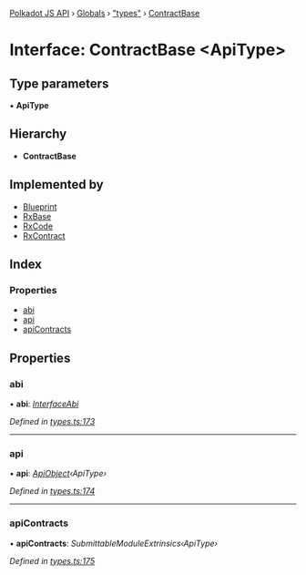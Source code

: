 [Polkadot JS API](../README.md) › [Globals](../globals.md) › ["types"](../modules/_types_.md) › [ContractBase](_types_.contractbase.md)

# Interface: ContractBase <**ApiType**>

## Type parameters

▪ **ApiType**

## Hierarchy

* **ContractBase**

## Implemented by

* [Blueprint](../classes/_rxblueprint_.blueprint.md)
* [RxBase](../classes/_rxbase_.rxbase.md)
* [RxCode](../classes/_rxcode_.rxcode.md)
* [RxContract](../classes/_rxcontract_.rxcontract.md)

## Index

### Properties

* [abi](_types_.contractbase.md#abi)
* [api](_types_.contractbase.md#api)
* [apiContracts](_types_.contractbase.md#apicontracts)

## Properties

###  abi

• **abi**: *[InterfaceAbi](_types_.interfaceabi.md)*

*Defined in [types.ts:173](https://github.com/polkadot-js/api/blob/e197c6f114/packages/api-contract/src/types.ts#L173)*

___

###  api

• **api**: *[ApiObject](../modules/_types_.md#apiobject)‹ApiType›*

*Defined in [types.ts:174](https://github.com/polkadot-js/api/blob/e197c6f114/packages/api-contract/src/types.ts#L174)*

___

###  apiContracts

• **apiContracts**: *SubmittableModuleExtrinsics‹ApiType›*

*Defined in [types.ts:175](https://github.com/polkadot-js/api/blob/e197c6f114/packages/api-contract/src/types.ts#L175)*
